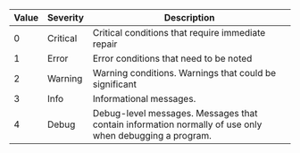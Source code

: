 


| Value | Severity  |Description |
|-------|-----------|------------|
| 0	| Critical  | Critical conditions that require immediate repair |
| 1	| Error     | Error conditions that need to be noted | 
| 2	| Warning   | Warning conditions. Warnings that could be significant |
| 3	| Info | Informational messages.|
| 4	| Debug	| Debug-level messages. Messages that contain information normally of use only when debugging a program.|

